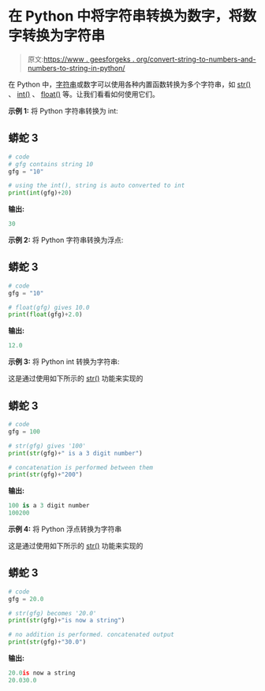 # 在 Python 中将字符串转换为数字，将数字转换为字符串

> 原文:[https://www . geesforgeks . org/convert-string-to-numbers-and-numbers-to-string-in-python/](https://www.geeksforgeeks.org/convert-strings-to-numbers-and-numbers-to-strings-in-python/)

在 Python 中，[字符串](https://www.geeksforgeeks.org/python-strings/)或数字可以使用各种内置函数转换为多个字符串，如 [str()](https://www.geeksforgeeks.org/python-str-function/) 、 [int()](https://www.geeksforgeeks.org/python-int-function/) 、 [float()](https://www.geeksforgeeks.org/float-in-python/) 等。让我们看看如何使用它们。

**示例 1:** 将 Python 字符串转换为 int:

## 蟒蛇 3

```py
# code
# gfg contains string 10
gfg = "10"

# using the int(), string is auto converted to int
print(int(gfg)+20)
```

**输出:**

```py
30
```

**示例 2:** 将 Python 字符串转换为浮点:

## 蟒蛇 3

```py
# code
gfg = "10"

# float(gfg) gives 10.0
print(float(gfg)+2.0)
```

**输出:**

```py
12.0
```

**示例 3:** 将 Python int 转换为字符串:

这是通过使用如下所示的 [str()](https://www.geeksforgeeks.org/python-str-function/) 功能来实现的

## 蟒蛇 3

```py
# code
gfg = 100

# str(gfg) gives '100'
print(str(gfg)+" is a 3 digit number")

# concatenation is performed between them
print(str(gfg)+"200")
```

**输出:**

```py
100 is a 3 digit number
100200
```

**示例 4:** 将 Python 浮点转换为字符串

这是通过使用如下所示的 [str()](str()) 功能来实现的

## 蟒蛇 3

```py
# code
gfg = 20.0

# str(gfg) becomes '20.0'
print(str(gfg)+"is now a string")

# no addition is performed. concatenated output
print(str(gfg)+"30.0")
```

**输出:**

```py
20.0is now a string
20.030.0
```